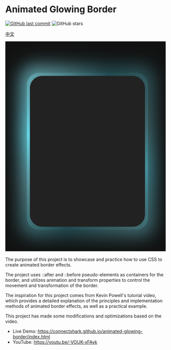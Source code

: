 # Animated Glowing Border
[![GitHub last commit](https://img.shields.io/github/last-commit/connectshark/animated-glowing-border.svg?style=flat)](https://github.com/connectshark/animated-glowing-border)
![GitHub stars](https://img.shields.io/github/stars/connectshark/animated-glowing-border.svg?style=social&label=Stars&style=plastic)

[中文](/readme/tw.md)

[![](/readme/cover.png)](https://connectshark.github.io/animated-glowing-border/index.html)

The purpose of this project is to showcase and practice how to use CSS to create animated border effects.

The project uses ::after and ::before pseudo-elements as containers for the border, and utilizes animation and transform properties to control the movement and transformation of the border.

The inspiration for this project comes from Kevin Powell's tutorial video, which provides a detailed explanation of the principles and implementation methods of animated border effects, as well as a practical example.

This project has made some modifications and optimizations based on the video.

- Live Demo: https://connectshark.github.io/animated-glowing-border/index.html
- YouTube: https://youtu.be/-VOUK-xFAyk